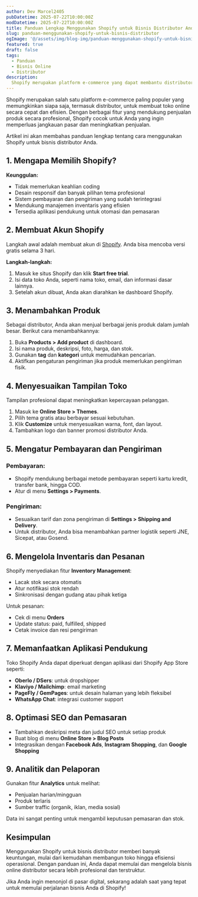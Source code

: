 ```yaml
---
author: Dev Marcel2405
pubDatetime: 2025-07-22T10:00:00Z
modDatetime: 2025-07-22T10:00:00Z
title: Panduan Lengkap Menggunakan Shopify untuk Bisnis Distributor Anda
slug: panduan-menggunakan-shopify-untuk-bisnis-distributor
ogImage: '@/assets/img/blog-img/panduan-menggunakan-shopify-untuk-bisnis-distributor.webp'
featured: true
draft: false
tags:
  - Panduan
  - Bisnis Online
  - Distributor
description:
  Shopify merupakan platform e-commerce yang dapat membantu distributor membangun toko online dengan mudah dan profesional. Berikut panduan lengkap untuk memulainya.
---
```


Shopify merupakan salah satu platform e-commerce paling populer yang memungkinkan siapa saja, termasuk distributor, untuk membuat toko online secara cepat dan efisien. Dengan berbagai fitur yang mendukung penjualan produk secara profesional, Shopify cocok untuk Anda yang ingin memperluas jangkauan pasar dan meningkatkan penjualan.

Artikel ini akan membahas panduan lengkap tentang cara menggunakan Shopify untuk bisnis distributor Anda.

## 1. Mengapa Memilih Shopify?

**Keunggulan:**
- Tidak memerlukan keahlian coding
- Desain responsif dan banyak pilihan tema profesional
- Sistem pembayaran dan pengiriman yang sudah terintegrasi
- Mendukung manajemen inventaris yang efisien
- Tersedia aplikasi pendukung untuk otomasi dan pemasaran

## 2. Membuat Akun Shopify

Langkah awal adalah membuat akun di [Shopify](https://www.shopify.com/). Anda bisa mencoba versi gratis selama 3 hari.

**Langkah-langkah:**
1. Masuk ke situs Shopify dan klik **Start free trial**.
2. Isi data toko Anda, seperti nama toko, email, dan informasi dasar lainnya.
3. Setelah akun dibuat, Anda akan diarahkan ke dashboard Shopify.

## 3. Menambahkan Produk

Sebagai distributor, Anda akan menjual berbagai jenis produk dalam jumlah besar. Berikut cara menambahkannya:

1. Buka **Products > Add product** di dashboard.
2. Isi nama produk, deskripsi, foto, harga, dan stok.
3. Gunakan **tag** dan **kategori** untuk memudahkan pencarian.
4. Aktifkan pengaturan pengiriman jika produk memerlukan pengiriman fisik.

## 4. Menyesuaikan Tampilan Toko

Tampilan profesional dapat meningkatkan kepercayaan pelanggan.

1. Masuk ke **Online Store > Themes**.
2. Pilih tema gratis atau berbayar sesuai kebutuhan.
3. Klik **Customize** untuk menyesuaikan warna, font, dan layout.
4. Tambahkan logo dan banner promosi distributor Anda.

## 5. Mengatur Pembayaran dan Pengiriman

### Pembayaran:
- Shopify mendukung berbagai metode pembayaran seperti kartu kredit, transfer bank, hingga COD.
- Atur di menu **Settings > Payments**.

### Pengiriman:
- Sesuaikan tarif dan zona pengiriman di **Settings > Shipping and Delivery**.
- Untuk distributor, Anda bisa menambahkan partner logistik seperti JNE, Sicepat, atau Gosend.

## 6. Mengelola Inventaris dan Pesanan

Shopify menyediakan fitur **Inventory Management**:
- Lacak stok secara otomatis
- Atur notifikasi stok rendah
- Sinkronisasi dengan gudang atau pihak ketiga

Untuk pesanan:
- Cek di menu **Orders**
- Update status: paid, fulfilled, shipped
- Cetak invoice dan resi pengiriman

## 7. Memanfaatkan Aplikasi Pendukung

Toko Shopify Anda dapat diperkuat dengan aplikasi dari Shopify App Store seperti:
- **Oberlo / DSers**: untuk dropshipper
- **Klaviyo / Mailchimp**: email marketing
- **PageFly / GemPages**: untuk desain halaman yang lebih fleksibel
- **WhatsApp Chat**: integrasi customer support

## 8. Optimasi SEO dan Pemasaran

- Tambahkan deskripsi meta dan judul SEO untuk setiap produk
- Buat blog di menu **Online Store > Blog Posts**
- Integrasikan dengan **Facebook Ads**, **Instagram Shopping**, dan **Google Shopping**

## 9. Analitik dan Pelaporan

Gunakan fitur **Analytics** untuk melihat:
- Penjualan harian/mingguan
- Produk terlaris
- Sumber traffic (organik, iklan, media sosial)

Data ini sangat penting untuk mengambil keputusan pemasaran dan stok.

## Kesimpulan

Menggunakan Shopify untuk bisnis distributor memberi banyak keuntungan, mulai dari kemudahan membangun toko hingga efisiensi operasional. Dengan panduan ini, Anda dapat memulai dan mengelola bisnis online distributor secara lebih profesional dan terstruktur. 

Jika Anda ingin menonjol di pasar digital, sekarang adalah saat yang tepat untuk memulai perjalanan bisnis Anda di Shopify!
